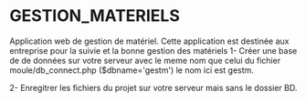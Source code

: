 # GESTION_MATERIELS
Application web de gestion de matériel. Cette application est destinée aux entreprise pour la suivie et la bonne gestion des matériels
1- Créer une base de de données sur votre serveur avec le meme nom que celui du fichier moule/db_connect.php ($dbname='gestm') le nom ici est gestm.

2- Enregitrer les fichiers du projet sur votre serveur mais sans le dossier BD.
